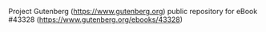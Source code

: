 Project Gutenberg (https://www.gutenberg.org) public repository for eBook #43328 (https://www.gutenberg.org/ebooks/43328)
